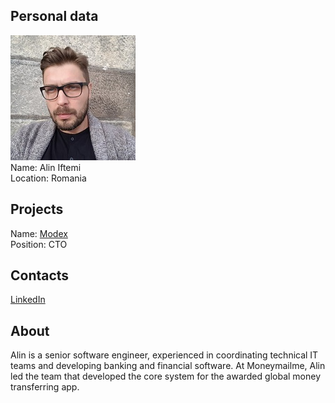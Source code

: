 ## Personal data
![alin iftemi photo](photo/alin_iftemi.jpg)  
Name:   Alin Iftemi  
Location: Romania  
## Projects 
Name: [Modex](../projects/modex.md)  
Position: CTO   
## Contacts
[LinkedIn](https://www.linkedin.com/in/aliniftemi/)      
## About
Alin is a senior software engineer, experienced in coordinating technical IT teams and developing banking and financial software. At Moneymailme, Alin led the team that developed the core system for the awarded global money transferring app.
